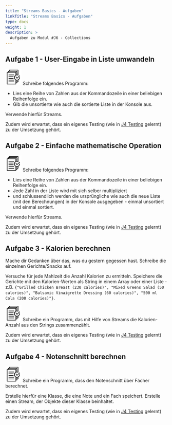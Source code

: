 ```yaml
---
title: "Streams Basics - Aufgaben"
linkTitle: "Streams Basics - Aufgaben"
type: docs
weight: 1
description: >
  Aufgaben zu Modul #J6 - Collections
---
```


## Aufgabe 1 - User-Eingabe in Liste umwandeln

![task1](/images/task.png) Schreibe folgendes Programm:

- Lies eine Reihe von Zahlen aus der Kommandozeile in einer beliebigen Reihenfolge ein.
- Gib die unsortierte wie auch die sortierte Liste in der Konsole aus.

Verwende hierfür Streams.

Zudem wird erwartet, dass ein eigenes Testing (wie in [J4 Testing](../../../../docs/02_java/08_java-testing) gelernt) zu der Umsetzung gehört.

## Aufgabe 2 - Einfache mathematische Operation

![task1](/images/task.png) Schreibe folgendes Programm:

- Lies eine Reihe von Zahlen aus der Kommandozeile in einer beliebigen Reihenfolge ein.
- Jede Zahl in der Liste wird mit sich selber multipliziert
- und schlussendlich werden die ursprüngliche wie auch die neue Liste (mit den Berechnungen) in der Konsole ausgegeben - einmal unsortiert und einmal sortiert.

Verwende hierfür Streams.

Zudem wird erwartet, dass ein eigenes Testing (wie in [J4 Testing](../../../../docs/02_java/08_java-testing) gelernt) zu der Umsetzung gehört.

## Aufgabe 3 - Kalorien berechnen

Mache dir Gedanken über das, was du gestern gegessen hast. Schreibe die einzelnen Gerichte/Snacks auf.

Versuche für jede Mahlzeit die Anzahl Kalorien zu ermitteln. Speichere die Gerichte mit den Kalorien-Werten als String in einem Array oder einer Liste - z.B. `{"Grilled Chicken Breast (230 calories)", "Mixed Greens Salad (50 calories)", "Balsamic Vinaigrette Dressing (60 calories)", "500 ml Cola (200 calories)"}`.

![task1](/images/task.png) Schreibe ein Programm, das mit Hilfe von Streams die Kalorien-Anzahl aus den Strings zusammenzählt.

Zudem wird erwartet, dass ein eigenes Testing (wie in [J4 Testing](../../../../docs/02_java/08_java-testing) gelernt) zu der Umsetzung gehört.

## Aufgabe 4 - Notenschnitt berechnen

![task1](/images/task.png) Schreibe ein Programm, dass den Notenschnitt über Fächer berechnet.

Erstelle hierfür eine Klasse, die eine Note und ein Fach speichert. Erstelle einen Stream, der Objekte dieser Klasse beinhaltet.

Zudem wird erwartet, dass ein eigenes Testing (wie in [J4 Testing](../../../../docs/02_java/08_java-testing) gelernt) zu der Umsetzung gehört.
